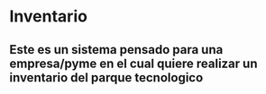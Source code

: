 # Inventario
## Este es un sistema pensado para una empresa/pyme en el cual quiere realizar un inventario del parque tecnologico
